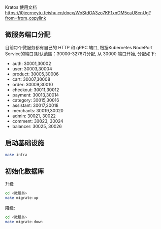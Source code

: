 Kratos 使用文档
https://i0jecrneytu.feishu.cn/docx/WoStdOA3zo7KF1xnOM5caU8cnUg?from=from_copylink

## 微服务端口分配
目前每个微服务都有自己的 HTTP 和 gRPC 端口, 根据Kubernetes NodePort Service的端口(默认范围：30000-32767)分配, 从 30000 端口开始, 分配如下:
- auth: 30001,30002
- user: 30003,30004
- product: 30005,30006
- cart: 30007,30008
- order: 30009,30010
- checkout: 30011,30012
- payment: 30013,30014
- category: 30015,30016
- assistant: 30017,30018
- merchants: 30019,30020
- admin: 30021, 30022
- comment: 30023, 30024
- balancer: 30025, 30026

## 启动基础设施
```bash
make infra
```

## 初始化数据库

升级
```bash
cd <微服务>
make migrate-up
```

降级:
```bash
cd <微服务>
make migrate-down
```
